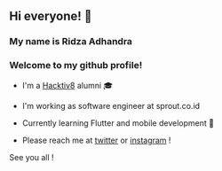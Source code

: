 ## Hi everyone! 👋
### My name is Ridza Adhandra
### Welcome to my github profile!

* I'm a [Hacktiv8](https://hacktiv8.com/) alumni 🎓

* I'm working as software engineer at sprout.co.id 

* Currently learning Flutter and mobile development 📲

* Please reach me at [twitter](https://twitter.com/andradhandra) or [instagram](https://www.instagram.com/andradhandra/) !

See you all !



<!--
**andradhandra/andradhandra** is a ✨ _special_ ✨ repository because its `README.md` (this file) appears on your GitHub profile.
-->
